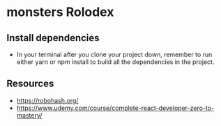 #  monsters Rolodex 

## Install dependencies
  - In your terminal after you clone your project down, remember to run either yarn or npm install to build all the dependencies in the project.
## Resources
  - https://robohash.org/
  - https://www.udemy.com/course/complete-react-developer-zero-to-mastery/
